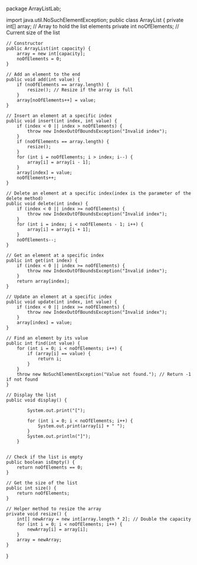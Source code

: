 package ArrayListLab;

import java.util.NoSuchElementException;
public class ArrayList {
    private int[] array; // Array to hold the list elements
    private int noOfElements;    // Current size of the list

    // Constructor
    public ArrayList(int capacity) {
        array = new int[capacity];
        noOfElements = 0;
    }

    // Add an element to the end
    public void add(int value) {
        if (noOfElements == array.length) {
            resize(); // Resize if the array is full
        }
        array[noOfElements++] = value;
    }

    // Insert an element at a specific index
    public void insert(int index, int value) {
        if (index < 0 || index > noOfElements) {
            throw new IndexOutOfBoundsException("Invalid index");
        }
        if (noOfElements == array.length) {
            resize();
        }
        for (int i = noOfElements; i > index; i--) {
            array[i] = array[i - 1];
        }
        array[index] = value;
        noOfElements++;
    }

    // Delete an element at a specific index(index is the parameter of the delete method)
    public void delete(int index) {
        if (index < 0 || index >= noOfElements) {
            throw new IndexOutOfBoundsException("Invalid index");
        }
        for (int i = index; i < noOfElements - 1; i++) {
            array[i] = array[i + 1];
        }
        noOfElements--;
    }

    // Get an element at a specific index
    public int get(int index) {
        if (index < 0 || index >= noOfElements) {
            throw new IndexOutOfBoundsException("Invalid index");
        }
        return array[index];
    }

    // Update an element at a specific index
    public void update(int index, int value) {
        if (index < 0 || index >= noOfElements) {
            throw new IndexOutOfBoundsException("Invalid index");
        }
        array[index] = value;
    }

    // Find an element by its value
    public int find(int value) {
        for (int i = 0; i < noOfElements; i++) {
            if (array[i] == value) {
                return i;
            }
        }
        throw new NoSuchElementException("Value not found."); // Return -1 if not found
    }

    // Display the list
    public void display() {
        
            System.out.print("[");
        
            for (int i = 0; i < noOfElements; i++) {
                System.out.print(array[i] + " ");
            }
            System.out.println("]");
        }
    

    // Check if the list is empty
    public boolean isEmpty() {
        return noOfElements == 0;
    }

    // Get the size of the list
    public int size() {
        return noOfElements;
    }

    // Helper method to resize the array
    private void resize() {
        int[] newArray = new int[array.length * 2]; // Double the capacity
        for (int i = 0; i < noOfElements; i++) {
            newArray[i] = array[i];
        }
        array = newArray;
    }

}

    

